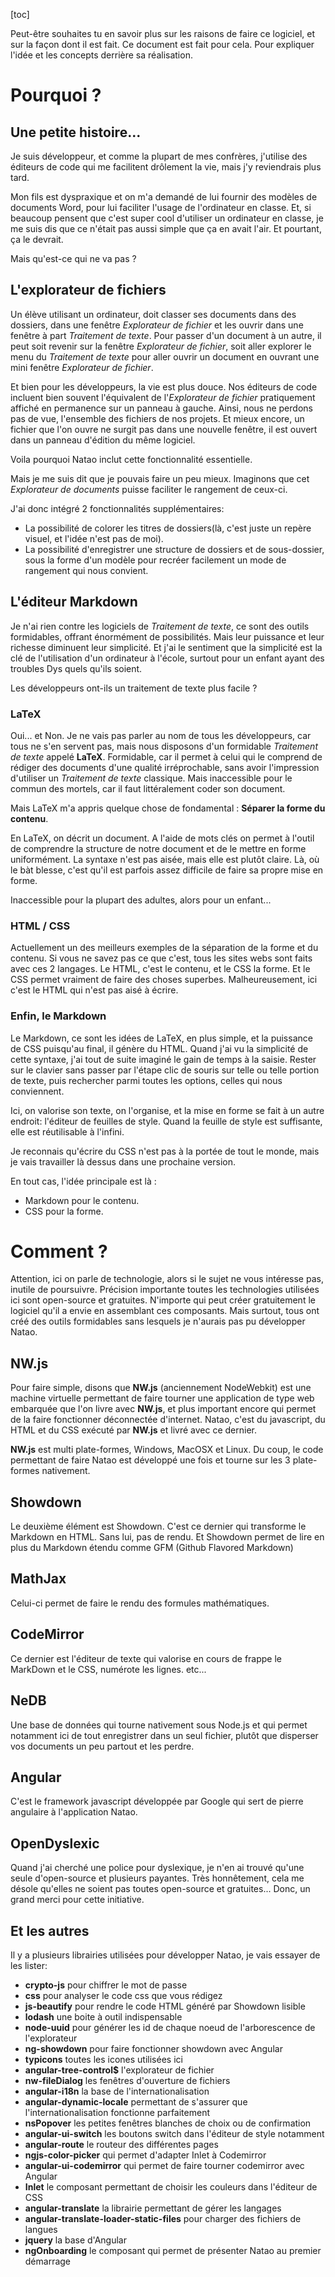[toc]

Peut-être souhaites tu en savoir plus sur les raisons de faire ce logiciel, et sur la façon dont il est fait. Ce document est fait pour cela. Pour expliquer l'idée et les concepts derrière sa réalisation.

# Pourquoi ?

## Une petite histoire...
Je suis développeur, et comme la plupart de mes confrères, j'utilise des éditeurs de code qui me facilitent drôlement la vie, mais j'y reviendrais plus tard.

Mon fils est dyspraxique et on m'a demandé de lui fournir des modèles de documents Word, pour lui faciliter l'usage de l'ordinateur en classe. Et, si beaucoup pensent que c'est super cool d'utiliser un ordinateur en classe, je me suis dis que ce n'était pas aussi simple que ça en avait l'air. Et pourtant, ça le devrait.

Mais qu'est-ce qui ne va pas ?

## L'explorateur de fichiers
Un élève utilisant un ordinateur, doit classer ses documents dans des dossiers, dans une fenêtre *Explorateur de fichier* et les ouvrir dans une fenêtre à part *Traitement de texte*. Pour passer d'un document à un autre, il peut soit revenir sur la fenêtre *Explorateur de fichier*, soit aller explorer le menu du *Traitement de texte* pour aller ouvrir un document en ouvrant une mini fenêtre *Explorateur de fichier*.

Et bien pour les développeurs, la vie est plus douce. Nos éditeurs de code incluent bien souvent l'équivalent de l'*Explorateur de fichier* pratiquement affiché en permanence sur un panneau à gauche. Ainsi, nous ne perdons pas de vue, l'ensemble des fichiers de nos projets. Et mieux encore, un fichier que l'on ouvre ne surgit pas dans une nouvelle fenêtre, il est ouvert dans un panneau d'édition du même logiciel.

Voila pourquoi Natao inclut cette fonctionnalité essentielle.

Mais je me suis dit que je pouvais faire un peu mieux. Imaginons que cet *Explorateur de documents* puisse faciliter le rangement de ceux-ci.

J'ai donc intégré 2 fonctionnalités supplémentaires:
- La possibilité de colorer les titres de dossiers(là, c'est juste un repère visuel, et l'idée n'est pas de moi).
- La possibilité d'enregistrer une structure de dossiers et de sous-dossier, sous la forme d'un modèle pour recréer facilement un mode de rangement qui nous convient.

## L'éditeur Markdown
Je n'ai rien contre les logiciels de *Traitement de texte*, ce sont des outils formidables, offrant énormément de possibilités. Mais leur puissance et leur richesse diminuent leur simplicité. Et j'ai le sentiment que la simplicité est la clé de l'utilisation d'un ordinateur à l'école, surtout pour un enfant ayant des troubles Dys quels qu'ils soient.

Les développeurs ont-ils un traitement de texte plus facile ?

### LaTeX

Oui... et Non. Je ne vais pas parler au nom de tous les développeurs, car tous ne s'en servent pas, mais nous disposons d'un formidable *Traitement de texte* appelé **LaTeX**. Formidable, car il permet à celui qui le comprend de rédiger des documents d'une qualité irréprochable, sans avoir l'impression d'utiliser un *Traitement de texte* classique. Mais inaccessible pour le commun des mortels, car il faut littéralement coder son document.

Mais LaTeX m'a appris quelque chose de fondamental : **Séparer la forme du contenu**.

En LaTeX, on décrit un document. A l'aide de mots clés on permet à l'outil de comprendre la structure de notre document et de le mettre en forme uniformément. La syntaxe n'est pas aisée, mais elle est plutôt claire.
Là, où le bàt blesse, c'est qu'il est parfois assez difficile de faire sa propre mise en forme.

Inaccessible pour la plupart des adultes, alors pour un enfant...

### HTML / CSS
Actuellement un des meilleurs exemples de la séparation de la forme et du contenu.
Si vous ne savez pas ce que c'est, tous les sites webs sont faits avec ces 2 langages.
Le HTML, c'est le contenu, et le CSS la forme. Et le CSS permet vraiment de faire des choses superbes.
Malheureusement, ici c'est le HTML qui n'est pas aisé à écrire.

### Enfin, le Markdown
Le Markdown, ce sont les idées de LaTeX, en plus simple, et la puissance de CSS puisqu'au final, il génère du HTML.
Quand j'ai vu la simplicité de cette syntaxe, j'ai tout de suite imaginé le gain de temps à la saisie. Rester sur le clavier sans passer par l'étape clic de souris sur telle ou telle portion de texte, puis rechercher parmi toutes les options, celles qui nous conviennent.

Ici, on valorise son texte, on l'organise, et la mise en forme se fait à un autre endroit: l'éditeur de feuilles de style.
Quand la feuille de style est suffisante, elle est réutilisable à l'infini.

Je reconnais qu'écrire du CSS n'est pas à la portée de tout le monde, mais je vais travailler là dessus dans une prochaine version.

En tout cas, l'idée principale est là :
- Markdown pour le contenu.
- CSS pour la forme.

# Comment ?

Attention, ici on parle de technologie, alors si le sujet ne vous intéresse pas, inutile de poursuivre.
Précision importante toutes les technologies utilisées ici sont open-source et gratuites. N'importe qui peut créer gratuitement le logiciel qu'il a envie en assemblant ces composants.
Mais surtout, tous ont créé des outils formidables sans lesquels je n'aurais pas pu développer Natao.

## NW.js

Pour faire simple, disons que **NW.js** (anciennement NodeWebkit) est une machine virtuelle permettant de faire tourner une application de type web embarquée que l'on livre avec **NW.js**, et plus important encore qui permet de la faire fonctionner déconnectée d'internet.
Natao, c'est du javascript, du HTML et du CSS exécuté par **NW.js** et livré avec ce dernier.

**NW.js** est multi plate-formes, Windows, MacOSX et Linux. Du coup, le code permettant de faire Natao est développé une fois et tourne sur les 3 plate-formes nativement.

## Showdown
Le deuxième élément est Showdown. C'est ce dernier qui transforme le Markdown en HTML. Sans lui, pas de rendu. Et Showdown permet de lire en plus du Markdown étendu comme GFM (Github Flavored Markdown)

## MathJax
Celui-ci permet de faire le rendu des formules mathématiques.

## CodeMirror
Ce dernier est l'éditeur de texte qui valorise en cours de frappe le MarkDown et le CSS, numérote les lignes. etc...

## NeDB
Une base de données qui tourne nativement sous Node.js et qui permet notamment ici de tout enregistrer dans un seul fichier, plutôt que disperser vos documents un peu partout et les perdre.

## Angular
C'est le framework javascript développée par Google qui sert de pierre angulaire à l'application Natao.

## OpenDyslexic
Quand j'ai cherché une police pour dyslexique, je n'en ai trouvé qu'une seule d'open-source et plusieurs payantes. Très honnêtement, cela me désole qu'elles ne soient pas toutes open-source et gratuites...
Donc, un grand merci pour cette initiative.

## Et les autres
Il y a plusieurs librairies utilisées pour développer Natao, je vais essayer de les lister:
- **crypto-js** pour chiffrer le mot de passe
- **css** pour analyser le code css que vous rédigez
- **js-beautify** pour rendre le code HTML généré par Showdown lisible
- **lodash** une boite à outil indispensable
- **node-uuid** pour générer les id de chaque noeud de l'arborescence de l'explorateur
- **ng-showdown** pour faire fonctionner showdown avec Angular
- **typicons** toutes les icones utilisées ici
- **angular-tree-control$** l'explorateur de fichier
- **nw-fileDialog** les fenêtres d'ouverture de fichiers
- **angular-i18n** la base de l'internationalisation
- **angular-dynamic-locale** permettant de s'assurer que l'internationalisation fonctionne parfaitement
- **nsPopover** les petites fenêtres blanches de choix ou de confirmation
- **angular-ui-switch** les boutons switch dans l'éditeur de style notamment
- **angular-route** le routeur des différentes pages
- **ngjs-color-picker** qui permet d'adapter Inlet à Codemirror
- **angular-ui-codemirror** qui permet de faire tourner codemirror avec Angular
- **Inlet** le composant permettant de choisir les couleurs dans l'éditeur de CSS
- **angular-translate** la librairie permettant de gérer les langages
- **angular-translate-loader-static-files** pour charger des fichiers de langues
- **jquery** la base d'Angular
- **ngOnboarding** le composant qui permet de présenter Natao au premier démarrage


